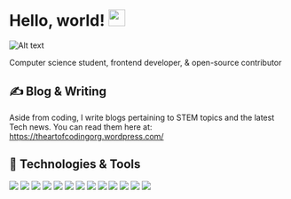 # Hello, world! <img src="https://raw.githubusercontent.com/MartinHeinz/MartinHeinz/master/wave.gif" width="30px">

![Alt text](https://media3.giphy.com/media/xVRRDVP6lqtNQJrzN7/giphy.gif)

Computer science student, frontend developer, & open-source contributor 


## ✍ Blog & Writing
Aside from coding, I write blogs pertaining to STEM topics and the latest Tech news. You can read them here at: https://theartofcodingorg.wordpress.com/

## 🔧 Technologies & Tools

![](https://img.shields.io/badge/OS-Linux-informational?style=flat&logo=<LOGO_NAME>&logoColor=white&color=2bbc8a)
![](https://img.shields.io/badge/Editor-VCS-informational?style=flat&logo=data:image/svg%2bxml;base64,<BASE64_DATA>)
![](https://img.shields.io/badge/Editor-Jupyter-informational?style=flat&logo=<LOGO_NAME>&logoColor=white&color=2bbc8a)
![](https://img.shields.io/badge/Framework-AngularJS-informational?style=flat&logo=<LOGO_NAME>&logoColor=white&color=2bbc8a)
![](https://img.shields.io/badge/Framework-Flexbox-informational?style=flat&logo=<LOGO_NAME>&logoColor=white&color=2bbc8a)
![](https://img.shields.io/badge/Framework-BootStrap-informational?style=flat&logo=data:image/svg%2bxml;base64,<BASE64_DATA>)
![](https://img.shields.io/badge/Code-JavaScript-informational?style=flat&logo=data:image/svg%2bxml;base64,<BASE64_DATA>)
![](https://img.shields.io/badge/Code-HTML-informational?style=flat&logo=data:image/svg%2bxml;base64,<BASE64_DATA>)
![](https://img.shields.io/badge/Code-PHP-informational?style=flat&logo=<LOGO_NAME>&logoColor=white&color=2bbc8a)
![](https://img.shields.io/badge/Code-CSS-informational?style=flat&logo=<LOGO_NAME>&logoColor=white&color=2bbc8a)
![](https://img.shields.io/badge/Code-Python-informational?style=flat&logo=data:image/svg%2bxml;base64,<BASE64_DATA>)
![](https://img.shields.io/badge/Code-SQL-informational?style=flat&logo=<LOGO_NAME>&logoColor=white&color=2bbc8a)
![](https://img.shields.io/badge/Code-Java-informational?style=flat&logo=data:image/svg%2bxml;base64,<BASE64_DATA>)
